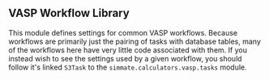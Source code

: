VASP Workflow Library
--------------------

This module defines settings for common VASP workflows. Because workflows are primarily just the pairing of tasks with database tables, many of the workflows here have very little code associated with them. If you instead wish to see the settings used by a given workflow, you should follow it's linked `S3Task` to the `simmate.calculators.vasp.tasks` module.
